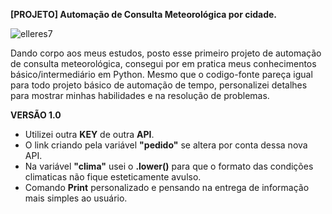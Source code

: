 <h><b>[PROJETO] Automação de Consulta Meteorológica por cidade.</h></b>

<p align="left"> <img src="https://komarev.com/ghpvc/?username=elleres7&label=Profile%20views&color=0e75b6&style=flat" alt="elleres7" /> </p>

Dando corpo aos meus estudos, posto esse primeiro projeto de automação de consulta meteorológica, consegui por em pratica meus conhecimentos básico/intermediário em Python. Mesmo que o codigo-fonte pareça igual para todo projeto básico de automação de tempo, personalizei detalhes para mostrar minhas habilidades e na resolução de problemas. 

<b>VERSÃO 1.0</b>

- Utilizei outra <b>KEY</b> de outra <b>API</b>.
- O link criando pela variável <b>"pedido"</b> se altera por conta dessa nova API.
- Na variável <b>"clima"</b> usei o <b>.lower()</b> para que o formato das condições climaticas não fique esteticamente avulso.
- Comando <b>Print</b> personalizado e pensando na entrega de informação mais simples ao usuário.
